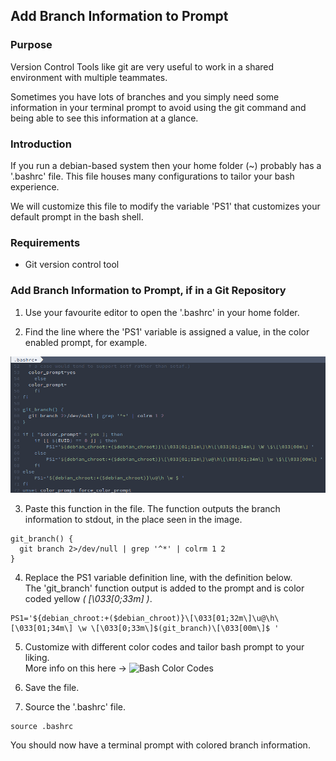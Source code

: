 ## Add Branch Information to Prompt

### Purpose
Version Control Tools like git are very useful 
to work in a shared environment with multiple teammates.

Sometimes you have lots of branches and you simply 
need some information in your terminal prompt to 
avoid using the git command and being able to 
see this information at a glance.

### Introduction
If you run a debian-based system then your home folder (~)
probably has a '.bashrc' file. This file houses many
configurations to tailor your bash experience.

We will customize this file to modify the variable 'PS1'
that customizes your default prompt in the bash shell.

### Requirements

- Git version control tool

### Add Branch Information to Prompt, if in a Git Repository

1. Use your favourite editor to open the '.bashrc' in your 
home folder.

2. Find the line where the 'PS1' variable is assigned a 
value, in the color enabled prompt, for example.

![PS1 Location](https://raw.githubusercontent.com/joaonsantos/SmallTutorials/master/add_branch_to_terminal_prompt/imgs/ps1location.png)

3. Paste this function in the file. The function outputs 
the branch information to stdout, in the place seen in the image.
```
git_branch() {
  git branch 2>/dev/null | grep '^*' | colrm 1 2
}
```

4. Replace the PS1 variable definition line, with the
   definition below.<br/>
   The 'git_branch' function output is added to the 
   prompt and is color coded yellow *( \[\033[0;33m\] )*.
```
PS1='${debian_chroot:+($debian_chroot)}\[\033[01;32m\]\u@\h\[\033[01;34m\] \w \[\033[0;33m\]$(git_branch)\[\033[00m\]$ '
```

5. Customize with different color codes and tailor bash prompt
   to your liking.<br/>
   More info on this here -> 
   ![Bash Color Codes](https://unix.stackexchange.com/questions/124407/what-color-codes-can-i-use-in-my-ps1-prompt)

5. Save the file.

6. Source the '.bashrc' file.
```
source .bashrc
```

You should now have a terminal prompt with colored branch information.
